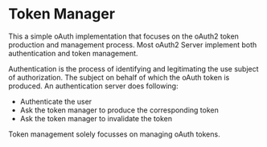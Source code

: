 # Token Manager

This a simple oAuth implementation that focuses on the oAuth2 token production and management process. Most oAuth2 Server implement both authentication and token management.

Authentication is the process of identifying and legitimating the use subject of authorization. The subject on behalf of which the oAuth token is produced. An authentication server does following:

- Authenticate the user
- Ask the token manager to produce the corresponding token
- Ask the token manager to invalidate the token

Token management solely focusses on managing oAuth tokens.

